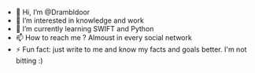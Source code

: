 - 👋 Hi, I’m @Drambldoor
- 👀 I’m interested in knowledge and work
- 🌱 I’m currently learning SWIFT and Python
- 📫 How to reach me ? Almoust in every social network
- ⚡ Fun fact: just write to me and know my facts and goals better. I'm not bitting :)

<!---
Drambldoor/Drambldoor is a ✨ special ✨ repository because its `README.md` (this file) appears on your GitHub profile.
You can click the Preview link to take a look at your changes.
--->
